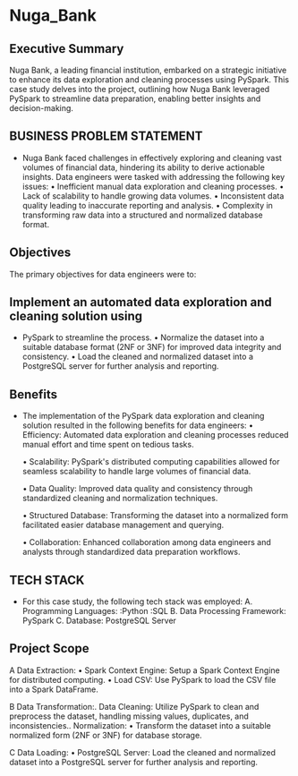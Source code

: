 # Nuga_Bank
## Executive Summary
   Nuga Bank, a leading financial institution, embarked on a strategic initiative to enhance its data exploration and cleaning processes using PySpark. This case study 
   delves into the project, outlining how Nuga Bank leveraged PySpark to streamline data preparation, enabling better insights and decision-making.


## BUSINESS PROBLEM STATEMENT
- Nuga Bank faced challenges in effectively exploring and cleaning vast volumes of financial data, hindering its ability to derive actionable insights.
  Data engineers were tasked with addressing the following key issues:
• Inefficient manual data exploration and cleaning processes.
• Lack of scalability to handle growing data volumes.
• Inconsistent data quality leading to inaccurate reporting and analysis.
• Complexity in transforming raw data into a structured and normalized database format.

## Objectives
  The primary objectives for data engineers were to:

## Implement an automated data exploration and cleaning solution using
 - PySpark to streamline the process.
   • Normalize the dataset into a suitable database format (2NF or 3NF) for improved data integrity and consistency.
   • Load the cleaned and normalized dataset into a PostgreSQL server for further analysis and reporting.

 ## Benefits
  - The implementation of the PySpark data exploration and cleaning solution resulted in the following benefits for data engineers:
    • Efficiency: Automated data exploration and cleaning processes reduced manual effort and time spent on tedious tasks.
    
    • Scalability: PySpark's distributed computing capabilities allowed for seamless scalability to handle large volumes of financial data.
    
    • Data Quality: Improved data quality and consistency through standardized cleaning and normalization techniques.
    
    • Structured Database: Transforming the dataset into a normalized form facilitated easier database management and querying.
    
    • Collaboration: Enhanced collaboration among data engineers and analysts
      through standardized data preparation workflows.



## TECH STACK
  - For this case study, the following tech stack was employed:
A. Programming Languages:
  :Python
  :SQL
B. Data Processing Framework: PySpark
C. Database: PostgreSQL Server

## Project Scope
A Data Extraction:
  • Spark Context Engine: Setup a Spark Context Engine for distributed computing.
  •  Load CSV: Use PySpark to load the CSV file into a Spark DataFrame.

B Data Transformation:. Data Cleaning: Utilize PySpark to clean and preprocess the dataset, handling missing values, duplicates, and inconsistencies.. Normalization: 
  • Transform the dataset into a suitable normalized form (2NF or 3NF) for database storage.

C Data Loading:
  • PostgreSQL Server: Load the cleaned and normalized dataset into a PostgreSQL server for further analysis and reporting.
